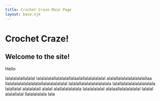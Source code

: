 ```yaml
---
title: Crochet Craze Main Page
layout: base.njk
---
```

# Crochet Craze!
## Welcome to the site!

Hello

lalalalalallalalal lalalalalallalalalallalaalallalalalalalal alalallalalalalalalalallaa llalalalalalalalalalallalalalalalalal lalalallalalalalalalalala lalallalalalalalalalalala lalallalal alalalalall alalal alallalalalalala lalalalalalal alalaallalalalalalal lalalal alalallalal llalalalalala lala
